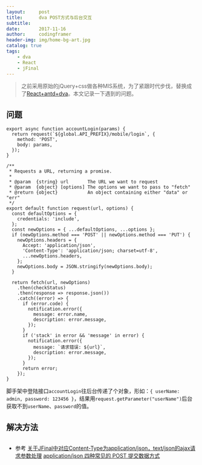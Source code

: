 ```yaml
---
layout:     post
title:      dva POST方式与后台交互
subtitle:   
date:       2017-11-16
author:     codingframer
header-img: img/home-bg-art.jpg
catalog: true
tags:
    - dva
    - React
    - jFinal
---
```


> 之前采用原始的jQuery+css做各种MIS系统，为了紧跟时代步伐，替换成了[React+antd+dva](http://scaffold.ant.design/#/scaffolds/ant-design-pro)。本文记录一下遇到的问题。

## 问题

```
export async function accountLogin(params) {
  return request(`${global.API_PREFIX}/mobile/login`, {
    method: 'POST',
    body: params,
  });
}
```

```
/**
 * Requests a URL, returning a promise.
 *
 * @param  {string} url       The URL we want to request
 * @param  {object} [options] The options we want to pass to "fetch"
 * @return {object}           An object containing either "data" or "err"
 */
export default function request(url, options) {
  const defaultOptions = {
    credentials: 'include',
  };
  const newOptions = { ...defaultOptions, ...options };
  if (newOptions.method === 'POST' || newOptions.method === 'PUT') {
    newOptions.headers = {
      Accept: 'application/json',
      'Content-Type': 'application/json; charset=utf-8',
      ...newOptions.headers,
    };
    newOptions.body = JSON.stringify(newOptions.body);
  }

  return fetch(url, newOptions)
    .then(checkStatus)
    .then(response => response.json())
    .catch((error) => {
      if (error.code) {
        notification.error({
          message: error.name,
          description: error.message,
        });
      }
      if ('stack' in error && 'message' in error) {
        notification.error({
          message: `请求错误: ${url}`,
          description: error.message,
        });
      }
      return error;
    });
}
```

脚手架中登陆接口`accountLogin`往后台传递了个对象，形如：`{ userName: admin, password: 123456 }`，结果用`request.getParameter("userName")`后台获取不到`userName`、`password`的值。

## 解决方法



```swift


```


- 参考 [关于JFinal中对应Content-Type为application/json，text/json的ajax请求参数处理](http://www.jfinal.com/share/231)
[application/json 四种常见的 POST 提交数据方式](http://blog.csdn.net/tycoon1988/article/details/40080691)